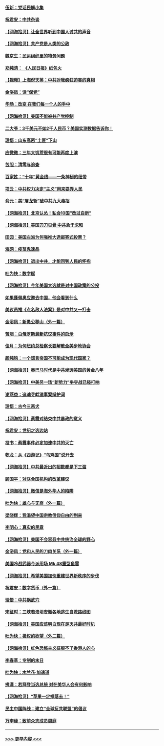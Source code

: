 #### [伍新：党话民解小集](../pages/nsc993/n12366907.md?t=08301502) 
#### [祝君安：中共杂谈](../pages/nsc993/n12366076.md?t=08301502) 
#### [【网海拾贝】让全世界听到中国人讨共的声音](../pages/nsc993/n12365569.md?t=08301502) 
#### [【网海拾贝】共产党是人类的公敌](../pages/nsc993/n12363182.md?t=08301502) 
#### [魏京生：民运组织里的特务问题](../pages/nsc993/n12363010.md?t=08301502) 
#### [郑纯清： 《人民日报》纸包火](../pages/nsc993/n12362706.md?t=08301502) 
#### [【视频】上海倪天英：中共对我疯狂迫害的真相](../pages/nsc993/n12356341.md?t=08301502) 
#### [金浴凤：话“保党”](../pages/nsc993/n12361867.md?t=08301502) 
#### [华旸：改变 在我们每一个人的手中](../pages/nsc993/n12361774.md?t=08301502) 
#### [【网海拾贝】美国不能被共产党控制](../pages/nsc993/n12360271.md?t=08301502) 
#### [二大爷：3千美元不如2千人民币？美国实测数据告诉你！](../pages/nsc993/n12358563.md?t=08301502) 
#### [理悟：山东高密“土匪”下山](../pages/nsc993/n12358535.md?t=08301502) 
#### [应微微：三年大饥荒很有可能再度上演](../pages/nsc993/n12358523.md?t=08301502) 
#### [苦胆：清零与追查](../pages/nsc993/n12358501.md?t=08301502) 
#### [百家姓：“十年”黄金线——一条神秘的纽带](../pages/nsc993/n12358319.md?t=08301502) 
#### [项云：中共权力决定“主义”用来耍弄人民](../pages/nsc993/n12358172.md?t=08301502) 
#### [俞元：美“屠龙斩”破中共九大毒招](../pages/nsc993/n12357822.md?t=08301502) 
#### [【网海拾贝】北京认怂！私会10国“改过自新”](../pages/nsc993/n12357784.md?t=08301502) 
#### [【网海拾贝】美国刀刀见骨 中共急于求和](../pages/nsc993/n12355511.md?t=08301502) 
#### [田园：美国左派为何强推大选邮寄式投票？](../pages/nsc993/n12352963.md?t=08301502) 
#### [海网：疫苗鬼速品](../pages/nsc993/n12354438.md?t=08301502) 
#### [【网海拾贝】退出中共，才能回到人民的怀抱](../pages/nsc993/n12352634.md?t=08301502) 
#### [吐为快：数字赋](../pages/nsc993/n12352317.md?t=08301502) 
#### [【网海拾贝】今年美国大选就是对中国政策的公投](../pages/nsc993/n12350973.md?t=08301502) 
#### [如果蓬佩奥应邀去中国，他会看到什么](../pages/nsc993/n12350945.md?t=08301502) 
#### [美议员推《点名敌人法案》是对中共又一打击](../pages/nsc993/n12350765.md?t=08301502) 
#### [金浴凤：新愚公移山（外一篇）](../pages/nsc993/n12350253.md?t=08301502) 
#### [苦胆：白俄罗斯最新抗议事件的启示](../pages/nsc993/n12349989.md?t=08301502) 
#### [佳月：为何纽约总检察长要解散全美步枪协会](../pages/nsc993/n12349939.md?t=08301502) 
#### [颜纯钩：一个谎言帝国不可能成为现代国家？](../pages/nsc993/n12349898.md?t=08301502) 
#### [【网海拾贝】奥巴马时代是中共渗透美国的黄金八年](../pages/nsc993/n12349284.md?t=08301502) 
#### [【网海拾贝】中美另一场“新势力”争夺战已经打响](../pages/nsc993/n12346998.md?t=08301502) 
#### [谢燕益：追魂寻衅滋事案辩护词](../pages/nsc993/n12346892.md?t=08301502) 
#### [理悟：古今三恶犬](../pages/nsc993/n12345190.md?t=08301502) 
#### [【网海拾贝】蔡霞对结束中共暴政的意义](../pages/nsc993/n12344263.md?t=08301502) 
#### [祝君安：世纪之选边站](../pages/nsc993/n12342382.md?t=08301502) 
#### [投书：蔡霞事件必定加速中共的灭亡](../pages/nsc993/n12341881.md?t=08301502) 
#### [乾龙：从《西游记》“乌鸡国”说开去](../pages/nsc993/n12341690.md?t=08301502) 
#### [【网海拾贝】中共最近出的招数都是下三滥](../pages/nsc993/n12341593.md?t=08301502) 
#### [顾国平：对联合国机构的改革建议](../pages/nsc993/n12339928.md?t=08301502) 
#### [【网海拾贝】微信是海外华人的陷阱](../pages/nsc993/n12338868.md?t=08301502) 
#### [吐为快：雄心与无奈（外一篇）](../pages/nsc993/n12338132.md?t=08301502) 
#### [梁晓辉：我渴望中国宗教信仰自由的到来](../pages/nsc993/n12336657.md?t=08301502) 
#### [李明心：真实的民意](../pages/nsc993/n12336089.md?t=08301502) 
#### [【网海拾贝】美国不会容忍中共统治全球的野心](../pages/nsc993/n12336063.md?t=08301502) 
#### [金浴凤：党和人民的刀肉关系（外一篇）](../pages/nsc993/n12335834.md?t=08301502) 
#### [美国冷战武器今派用场 Mk 48重型鱼雷](../pages/nsc993/n12335354.md?t=08301502) 
#### [【网海拾贝】希望美国加快重建世界新秩序的步伐](../pages/nsc993/n12334224.md?t=08301502) 
#### [祝君安：数字货币（外一篇）](../pages/nsc993/n12334186.md?t=08301502) 
#### [理悟：中共祸武穴](../pages/nsc993/n12333962.md?t=08301502) 
#### [宋征时：三峡若溃坝安徽各地逃生自救路线图](../pages/nsc993/n12332450.md?t=08301502) 
#### [【网海拾贝】美国应该明白现在是灭共最好时机](../pages/nsc993/n12332313.md?t=08301502) 
#### [吐为快：极权的欲望（外二篇）](../pages/nsc993/n12332089.md?t=08301502) 
#### [【网海拾贝】红色恐怖主义征服不了香港人的心](../pages/nsc993/n12329296.md?t=08301502) 
#### [李春草：专制的末日](../pages/nsc993/n12329079.md?t=08301502) 
#### [吐为快：木兰花‧加速道](../pages/nsc993/n12327366.md?t=08301502) 
#### [拂潇：若拜登当选总统 对在美华人会有何影响](../pages/nsc993/n12295996.md?t=08301502) 
#### [【网海拾贝】“苹果一定撑落去！”](../pages/nsc993/n12326784.md?t=08301502) 
#### [民主中国阵线：建立“全球反共联盟”的倡议](../pages/nsc993/n12324177.md?t=08301502) 
#### [万李缘：致前众志成员周庭](../pages/nsc993/n12324635.md?t=08301502) 

----
#### [ >>> 更早内容 <<< ](../indexes/nsc993-earlier.md)
